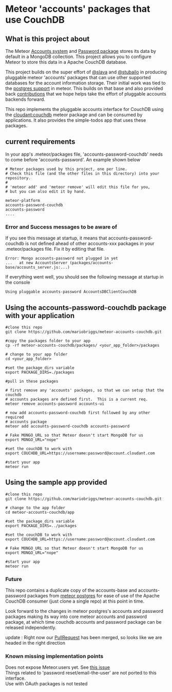 # Meteor 'accounts' packages that use CouchDB

## What is this project about
The Meteor [Accounts system](http://docs.meteor.com/#/full/accounts_api) and [Password package](http://docs.meteor.com/#/full/accounts_passwords) stores its data by default in a MongoDB collection. This project allows you to configure Meteor to store this data in a Apache CouchDB database.

This project builds on the super effort of [@slava](https://github.com/Slava) and [@stubailo](https://github.com/stubailo) in producing pluggable meteor 'accounts' packages that can use other supported databases for the account information storage. Their initial work was tied to the [postgres support](https://github.com/meteor/postgres-packages/tree/master/packages) in meteor. This  builds on that base and also provided back [contributions](https://github.com/meteor/postgres-packages/pull/18) that we hope helps take the effort of pluggable accounts backends forward. 
 

This repo implements the pluggable accounts interface for CouchDB using the [cloudant:couchdb](https://github.com/cloudant/meteor-couchdb) meteor package and can be consumed by applications. It also provides the simple-todos app that uses these packages. 

## current requirements
In your app's .meteor/packages file, 'accounts-password-couchdb' needs to come before 'accounts-password'. An example shown below

``` 
# Meteor packages used by this project, one per line.
# Check this file (and the other files in this directory) into your repository.
#
# 'meteor add' and 'meteor remove' will edit this file for you,
# but you can also edit it by hand.

meteor-platform
accounts-password-couchdb
accounts-password
....
```  

### Error  and Success messages to be aware of

If you see this message at startup, it means that accounts-password-couchdb is not defined ahead of other accounts-xxx packages in your .meteor/packages file. Fix it by editing that file.

```  
Error: Mongo accounts-password not plugged in yet
...   at new AccountsServer (packages/accounts-base/accounts_server.js:...)
```  

If everything went well, you should see the following message at startup in the console

``` 
Using pluggable accounts-password AccountsDBClientCouchDB 
```  


## Using the accounts-password-couchdb package with your application
``` 
#clone this repo
git clone https://github.com/mariobriggs/meteor-accounts-couchdb.git
  
#copy the packages folder to your app
cp -rf meteor-accounts-couchdb/packages/ <your_app_folder>/packages

# change to your app folder
cd <your_app_folder>

#set the package_dirs variable
export PACKAGE_DIRS=./packages

#pull in these packages

# first remove any 'accounts' packages, so that we can setup that the couchdb
# accounts packages are defined first.  This is a current req.
meteor remove accounts-password accounts-ui

# now add accounts-password-couchdb first followed by any other required
# accounts package
meteor add accounts-password-couchdb accounts-password

# Fake MONGO_URL so that Meteor doesn't start MongoDB for us
export MONGO_URL="nope"

#set the couchDB to work with
export COUCHDB_URL=https://username:password@account.cloudant.com

#start your app
meteor run

```  

## Using the sample app provided
``` 
#clone this repo
git clone https://github.com/mariobriggs/meteor-accounts-couchdb.git

# change to the app folder
cd meteor-accounts-couchdb/app

#set the package_dirs variable
export PACKAGE_DIRS=../packages

#set the couchDB to work with
export COUCHDB_URL=https://username:password@account.cloudant.com

# Fake MONGO_URL so that Meteor doesn't start MongoDB for us
export MONGO_URL="nope"

#start your app
meteor run

```  


### Future
This repo contains a duplicate copy of the accounts-base and accounts-password packages from [ meteor postgres](https://github.com/meteor/postgres-packages/tree/master/packages) for ease of use of the Apache CouchDB consumer (just clone a single repo) at this point in time.  
  
Look forward to the changes in meteor postgres's accounts and password packages making its way into core meteor accounts and password package, at which time couchdb accounts and password package can be released independently. 

update : Right now our [PullRequest](https://github.com/meteor/postgres-packages/pull/18) has been merged, so looks like we are headed in the right direction

### Known missing implementation points
  Does not expose Meteor.users yet. See [this issue](https://github.com/meteor/postgres-packages/issues/40)  
  Things related to 'password reset/email-the-user' are not ported to this interface.  
  Use with OAuth packages is not tested
